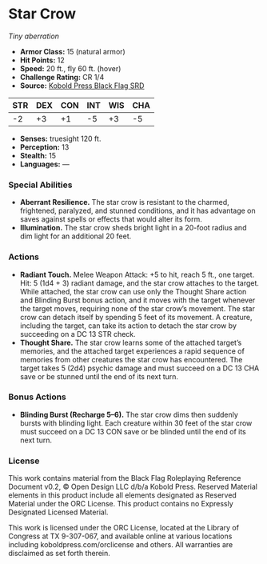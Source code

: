 # Star Crow

*Tiny aberration*

- **Armor Class:** 15 (natural armor)
- **Hit Points:** 12
- **Speed:** 20 ft., fly 60 ft. (hover)
- **Challenge Rating:** CR 1/4
- **Source:** [Kobold Press Black Flag SRD](https://koboldpress.com/black-flag-roleplaying/)

| STR | DEX | CON | INT | WIS | CHA |
| --- | --- | --- | --- | --- | --- |
| -2 | +3 | +1 | -5 | +3 | -5 |

- **Senses:** truesight 120 ft.
- **Perception:** 13
- **Stealth:** 15
- **Languages:** —

### Special Abilities

- **Aberrant Resilience.** The star crow is resistant to the charmed, frightened, paralyzed, and stunned conditions, and it has advantage on saves against spells or effects that would alter its form.
- **Illumination.** The star crow sheds bright light in a 20-foot radius and dim light for an additional 20 feet.

### Actions

- **Radiant Touch.** Melee Weapon Attack: +5 to hit, reach 5 ft., one target. Hit: 5 (1d4 + 3) radiant damage, and the star crow attaches to the target. While attached, the star crow can use only the Thought Share action and Blinding Burst bonus action, and it moves with the target whenever the target moves, requiring none of the star crow’s movement. The star crow can detach itself by spending 5 feet of its movement. A creature, including the target, can take its action to detach the star crow by succeeding on a DC 13 STR check.
- **Thought Share.** The star crow learns some of the attached target’s memories, and the attached target experiences a rapid sequence of memories from other creatures the star crow has encountered. The target takes 5 (2d4) psychic damage and must succeed on a DC 13 CHA save or be stunned until the end of its next turn.

### Bonus Actions

- **Blinding Burst (Recharge 5–6).** The star crow dims then suddenly bursts with blinding light. Each creature within 30 feet of the star crow must succeed on a DC 13 CON save or be blinded until the end of its next turn.

### License

This work contains material from the Black Flag Roleplaying Reference Document v0.2, © Open Design LLC d/b/a Kobold Press. Reserved Material elements in this product include all elements designated as Reserved Material under the ORC License. This product contains no Expressly Designated Licensed Material.

This work is licensed under the ORC License, located at the Library of Congress at TX 9-307-067, and available online at various locations including koboldpress.com/orclicense and others. All warranties are disclaimed as set forth therein.

